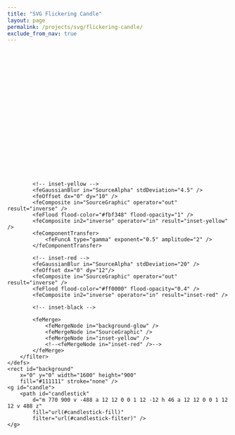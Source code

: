 ```yaml
---
title: "SVG Flickering Candle"
layout: page
permalink: /projects/svg/flickering-candle/
exclude_from_nav: true
---
```


<svg id="view" viewBox="0 0 1600 900" style="width: 100%;">
    <defs>
        <linearGradient id="candlestick-fill" x1="0" x2="0" y1="0" y2="1">
            <stop offset="4%" stop-color="#ff9224" />
            <stop offset="20%" stop-color="#58523a" />
        </linearGradient>
        <filter id="candlestick-filter">
            <!-- background-glow -->
            <feGaussianBlur in="SourceAlpha" stdDeviation="3" />
            <feOffset dx="0" dy="0" result="offset-blur" />
            <feFlood flood-color="#ff6a00" flood-opacity="1" />
            <feComposite in2="offset-blur" operator="in" result="background-glow" />

            <!-- inset-yellow -->
            <feGaussianBlur in="SourceAlpha" stdDeviation="4.5" />
            <feOffset dx="0" dy="10" />
            <feComposite in="SourceGraphic" operator="out" result="inverse" />
            <feFlood flood-color="#fbf348" flood-opacity="1" />
            <feComposite in2="inverse" operator="in" result="inset-yellow" />
            <feComponentTransfer>
                <feFuncA type="gamma" exponent="0.5" amplitude="2" />
            </feComponentTransfer>

            <!-- inset-red -->
            <feGaussianBlur in="SourceAlpha" stdDeviation="20" />
            <feOffset dx="0" dy="12"/>
            <feComposite in="SourceGraphic" operator="out" result="inverse" />
            <feFlood flood-color="#ff0000" flood-opacity="0.4" />
            <feComposite in2="inverse" operator="in" result="inset-red" />

            <!-- inset-black -->

            <feMerge>
                <feMergeNode in="background-glow" />
                <feMergeNode in="SourceGraphic" />
                <feMergeNode in="inset-yellow" />
                <!--<feMergeNode in="inset-red" />-->
            </feMerge>
        </filter>
    </defs>
    <rect id="background"
        x="0" y="0" width="1600" height="900"
        fill="#111111" stroke="none" />
    <g id="candle">
        <path id="candlestick"
            d="m 770 900 v -488 a 12 12 0 0 1 12 -12 h 46 a 12 12 0 0 1 12 12 v 488 z"
            fill="url(#candlestick-fill)"
            filter="url(#candlestick-filter)" />
    </g>

</svg>

<!-- <script src="https://unpkg.com/d3@5.15.0/dist/d3.min.js"></script> -->
<!-- <script src="/projects/svg/flickering-candle/flickering-candle.js"></script> -->
